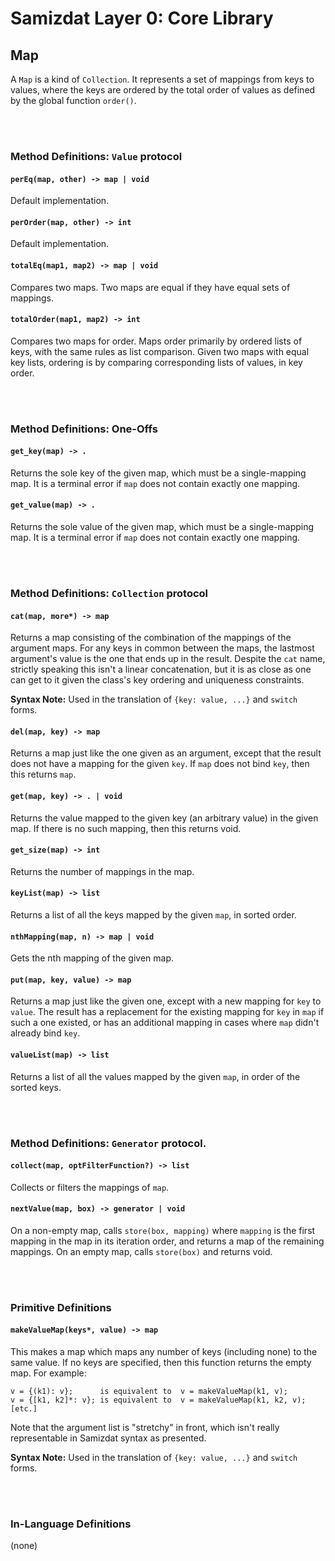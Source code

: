 Samizdat Layer 0: Core Library
==============================

Map
---

A `Map` is a kind of `Collection`. It represents a set of mappings from
keys to values, where the keys are ordered by the total order of values
as defined by the global function `order()`.

<br><br>
### Method Definitions: `Value` protocol

#### `perEq(map, other) -> map | void`

Default implementation.

#### `perOrder(map, other) -> int`

Default implementation.

#### `totalEq(map1, map2) -> map | void`

Compares two maps. Two maps are equal if they have equal sets of mappings.

#### `totalOrder(map1, map2) -> int`

Compares two maps for order. Maps order primarily by ordered lists of
keys, with the same rules as list comparison. Given two maps with equal
key lists, ordering is by comparing corresponding lists of values, in
key order.

<br><br>
### Method Definitions: One-Offs

#### `get_key(map) -> .`

Returns the sole key of the given map, which must be a single-mapping map.
It is a terminal error if `map` does not contain exactly one mapping.

#### `get_value(map) -> .`

Returns the sole value of the given map, which must be a single-mapping map.
It is a terminal error if `map` does not contain exactly one mapping.


<br><br>
### Method Definitions: `Collection` protocol

#### `cat(map, more*) -> map`

Returns a map consisting of the combination of the mappings of the
argument maps. For any keys in common between the maps,
the lastmost argument's value is the one that ends up in the result.
Despite the `cat` name, strictly speaking this isn't a linear concatenation,
but it is as close as one can get to it given the class's key ordering
and uniqueness constraints.

**Syntax Note:** Used in the translation of `{key: value, ...}`
and `switch` forms.

#### `del(map, key) -> map`

Returns a map just like the one given as an argument, except that
the result does not have a mapping for the given `key`. If `map` does
not bind `key`, then this returns `map`.

#### `get(map, key) -> . | void`

Returns the value mapped to the given key (an arbitrary value) in
the given map. If there is no such mapping, then this returns void.

#### `get_size(map) -> int`

Returns the number of mappings in the map.

#### `keyList(map) -> list`

Returns a list of all the keys mapped by the given `map`, in sorted order.

#### `nthMapping(map, n) -> map | void`

Gets the nth mapping of the given map.

#### `put(map, key, value) -> map`

Returns a map just like the given one, except with a new mapping
for `key` to `value`. The result has a replacement for the existing
mapping for `key` in `map` if such a one existed, or has an
additional mapping in cases where `map` didn't already bind `key`.

#### `valueList(map) -> list`

Returns a list of all the values mapped by the given `map`, in order of the
sorted keys.


<br><br>
### Method Definitions: `Generator` protocol.

#### `collect(map, optFilterFunction?) -> list`

Collects or filters the mappings of `map`.

#### `nextValue(map, box) -> generator | void`

On a non-empty map, calls `store(box, mapping)` where `mapping` is
the first mapping in the map in its iteration order, and returns
a map of the remaining mappings. On an empty map, calls `store(box)` and
returns void.


<br><br>
### Primitive Definitions

#### `makeValueMap(keys*, value) -> map`

This makes a map which maps any number of keys (including none)
to the same value. If no keys are specified, then this function returns
the empty map. For example:

```
v = {(k1): v};      is equivalent to  v = makeValueMap(k1, v);
v = {[k1, k2]*: v}; is equivalent to  v = makeValueMap(k1, k2, v);
[etc.]
```

Note that the argument list is "stretchy" in front, which isn't really
representable in Samizdat syntax as presented.

**Syntax Note:** Used in the translation of `{key: value, ...}`
and `switch` forms.


<br><br>
### In-Language Definitions

(none)
